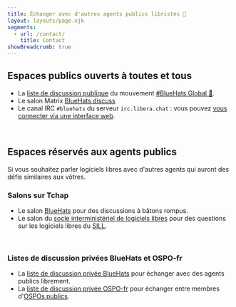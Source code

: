 ```yaml
---
title: Échanger avec d'autres agents publics libristes 🧢
layout: layouts/page.njk
segments:
  - url: /contact/
    title: Contact
showBreadcrumb: true
---
```


## Espaces publics ouverts à toutes et tous

- La [liste de discussion publique](https://lists.sr.ht/~bluehats/fr) du mouvement [#BlueHats Global 🧢](https://bluehats.world/join/).
- Le salon Matrix [BlueHats discuss](https://matrix.to/#/#bluehats:matrix.org)
- Le canal IRC `#bluehats` du serveur `irc.libera.chat` : vous pouvez [vous connecter via une interface web](https://web.libera.chat/#bluehats).

<br/>

## Espaces réservés aux agents publics

Si vous souhaitez parler logiciels libres avec d'autres agents qui
auront des défis similaires aux vôtres.

### Salons sur Tchap

- Le salon [BlueHats](https://www.tchap.gouv.fr/#/room/#BlueHats21LW8XE:agent.dinum.tchap.gouv.fr) pour des discussions à bâtons rompus.
- Le salon du [socle interministériel de logiciels libres](https://www.tchap.gouv.fr/#/room/#SILLutRYrgV:agent.dinum.tchap.gouv.fr) pour des questions sur les logiciels libres du [SILL](https://code.gouv.fr/sill/).

<br/>

### Listes de discussion privées BlueHats et OSPO-fr

- La [liste de discussion privée BlueHats](https://groupes.renater.fr/sympa/info/bluehats) pour échanger avec des agents publics librement.
- La [liste de discussion privée OSPO-fr](https://groupes.renater.fr/sympa/info/ospo-fr) pour échanger entre membres d'[OSPOs publics](https://code.gouv.fr/fr/ospos/).

<br/>
